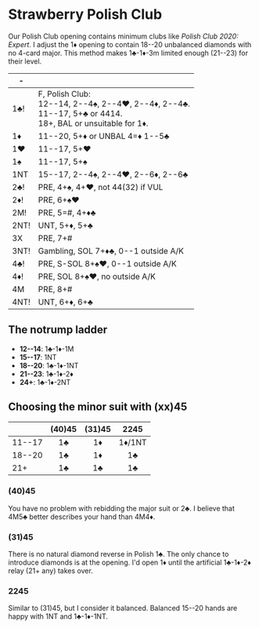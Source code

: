 # Strawberry Polish Club

Our Polish Club opening contains minimum clubs like *Polish Club 2020: Expert*.
I adjust the 1♦ opening to contain 18--20 unbalanced diamonds with no 4-card
major.  This method makes 1♣-1♦-3m limited enough (21--23) for their level.

|  -   |   |
|------|---|
| 1♣!  | F, Polish Club:<div>12--14, 2--4♠, 2--4♥, 2--4♦, 2--4♣.</div><div>11--17, 5+♣ or 4414.</div><div>18+, BAL or unsuitable for 1♦.</div>
| 1♦   | 11--20, 5+♦ or UNBAL 4=♦ 1--5♣
| 1♥   | 11--17, 5+♥
| 1♠   | 11--17, 5+♠
| 1NT  | 15--17, 2--4♠, 2--4♥, 2--6♦, 2--6♣
| 2♣!  | PRE, 4+♠, 4+♥, not 44(32) if VUL
| 2♦!  | PRE, 6+♠♥
| 2M!  | PRE, 5=#, 4+♦♣
| 2NT! | UNT, 5+♦, 5+♣
| 3X   | PRE, 7+#
| 3NT! | Gambling, SOL 7+♦♣, 0--1 outside A/K
| 4♣!  | PRE, S-SOL 8+♠♥, 0--1 outside A/K
| 4♦!  | PRE, SOL 8+♠♥, no outside A/K
| 4M   | PRE, 8+#
| 4NT! | UNT, 6+♦, 6+♣

## The notrump ladder

- **12--14**: 1♣-1♦-1M
- **15--17**: 1NT
- **18--20**: 1♣-1♦-1NT
- **21--23**: 1♣-1♦-2♦
- **24+**: 1♣-1♦-2NT

## Choosing the minor suit with (xx)45

|        | (40)45 | (31)45 |  2245  |
|:-------|:------:|:------:|:------:|
| 11--17 |   1♣   |   1♦   | 1♦/1NT |
| 18--20 |   1♣   |   1♦   |   1♣   |
| 21+    |   1♣   |   1♣   |   1♣   |

### (40)45

You have no problem with rebidding the major suit or 2♣.  I believe that 4M5♣
better describes your hand than 4M4♦.

### (31)45

There is no natural diamond reverse in Polish 1♣.  The only chance to introduce
diamonds is at the opening.  I'd open 1♦ until the artificial 1♣-1♦-2♦ relay
(21+ any) takes over.

### 2245

Similar to (31)45, but I consider it balanced.  Balanced 15--20 hands are happy
with 1NT and 1♣-1♦-1NT.
